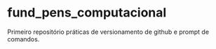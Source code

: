 # fund_pens_computacional
Primeiro repositório práticas de versionamento de github e prompt de comandos. 
